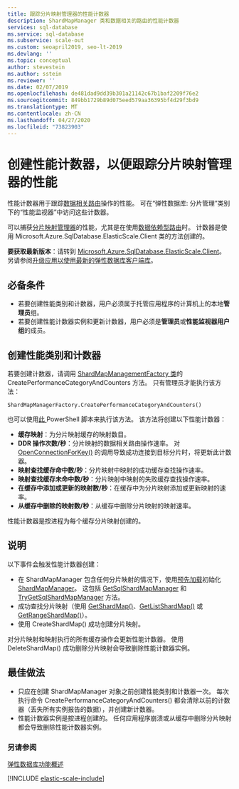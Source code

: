 ```yaml
---
title: 跟踪分片映射管理器的性能计数器
description: ShardMapManager 类和数据相关的路由的性能计数器
services: sql-database
ms.service: sql-database
ms.subservice: scale-out
ms.custom: seoapril2019, seo-lt-2019
ms.devlang: ''
ms.topic: conceptual
author: stevestein
ms.author: sstein
ms.reviewer: ''
ms.date: 02/07/2019
ms.openlocfilehash: de481dad9dd39b301a21142c67b1baf2209f76e2
ms.sourcegitcommit: 849bb1729b89d075eed579aa36395bf4d29f3bd9
ms.translationtype: MT
ms.contentlocale: zh-CN
ms.lasthandoff: 04/27/2020
ms.locfileid: "73823903"
---
```

# <a name="create-performance-counters-to-track-performance-of-shard-map-manager"></a>创建性能计数器，以便跟踪分片映射管理器的性能

性能计数器用于跟踪[数据相关路由](sql-database-elastic-scale-data-dependent-routing.md)操作的性能。 可在“弹性数据库: 分片管理”类别下的“性能监视器”中访问这些计数器。

可以捕获[分片映射管理器](sql-database-elastic-scale-shard-map-management.md)的性能，尤其是在使用[数据依赖型路由](sql-database-elastic-scale-data-dependent-routing.md)时。 计数器是使用 Microsoft.Azure.SqlDatabase.ElasticScale.Client 类的方法创建的。  


**要获取最新版本**：请转到 [Microsoft.Azure.SqlDatabase.ElasticScale.Client](https://www.nuget.org/packages/Microsoft.Azure.SqlDatabase.ElasticScale.Client/)。 另请参阅[升级应用以使用最新的弹性数据库客户端库](sql-database-elastic-scale-upgrade-client-library.md)。

## <a name="prerequisites"></a>必备条件

* 若要创建性能类别和计数器，用户必须属于托管应用程序的计算机上的本地**管理员**组。  
* 若要创建性能计数器实例和更新计数器，用户必须是**管理员**或**性能监视器用户组**的成员。

## <a name="create-performance-category-and-counters"></a>创建性能类别和计数器

若要创建计数器，请调用 [ShardMapManagementFactory 类](https://docs.microsoft.com/dotnet/api/microsoft.azure.sqldatabase.elasticscale.shardmanagement.shardmapmanagerfactory)的 CreatePerformanceCategoryAndCounters 方法。 只有管理员才能执行该方法：

    ShardMapManagerFactory.CreatePerformanceCategoryAndCounters()  

也可以使用[此 ](https://gallery.technet.microsoft.com/scriptcenter/Elastic-DB-Tools-for-Azure-17e3d283)PowerShell 脚本来执行该方法。
该方法将创建以下性能计数器：  

* **缓存映射**：为分片映射缓存的映射数目。
* **DDR 操作次数/秒**：分片映射的数据相关路由操作速率。 对 [OpenConnectionForKey()](https://docs.microsoft.com/dotnet/api/microsoft.azure.sqldatabase.elasticscale.shardmanagement.shardmap.openconnectionforkey) 的调用导致成功连接到目标分片时，将更新此计数器。
* **映射查找缓存命中数/秒**：分片映射中映射的成功缓存查找操作速率。
* **映射查找缓存未命中数/秒**：分片映射中映射的失败缓存查找操作速率。
* **在缓存中添加或更新的映射数/秒**：在缓存中为分片映射添加或更新映射的速率。
* **从缓存中删除的映射数/秒**：从缓存中删除分片映射的映射速率。

性能计数器是按进程为每个缓存分片映射创建的。  

## <a name="notes"></a>说明

以下事件会触发性能计数器创建：  

* 在 ShardMapManager 包含任何分片映射的情况下，使用[预先加载](https://docs.microsoft.com/dotnet/api/microsoft.azure.sqldatabase.elasticscale.shardmanagement.shardmapmanager)初始化 [ShardMapManager](https://docs.microsoft.com/dotnet/api/microsoft.azure.sqldatabase.elasticscale.shardmanagement.shardmapmanagerloadpolicy)。 这包括 [GetSqlShardMapManager](https://docs.microsoft.com/dotnet/api/microsoft.azure.sqldatabase.elasticscale.shardmanagement.shardmapmanagerfactory.getsqlshardmapmanager) 和 [TryGetSqlShardMapManager](https://docs.microsoft.com/dotnet/api/microsoft.azure.sqldatabase.elasticscale.shardmanagement.shardmapmanagerfactory.trygetsqlshardmapmanager) 方法。
* 成功查找分片映射（使用 [GetShardMap()](https://msdn.microsoft.com/library/azure/dn824215.aspx)、[GetListShardMap()](https://msdn.microsoft.com/library/azure/dn824212.aspx) 或 [GetRangeShardMap()](https://msdn.microsoft.com/library/azure/dn824173.aspx)）。
* 使用 CreateShardMap() 成功创建分片映射。

对分片映射和映射执行的所有缓存操作会更新性能计数器。 使用 DeleteShardMap() 成功删除分片映射会导致删除性能计数器实例。  

## <a name="best-practices"></a>最佳做法

* 只应在创建 ShardMapManager 对象之前创建性能类别和计数器一次。 每次执行命令 CreatePerformanceCategoryAndCounters() 都会清除以前的计数器（丢失所有实例报告的数据），并创建新计数器。  
* 性能计数器实例是按进程创建的。 任何应用程序崩溃或从缓存中删除分片映射都会导致删除性能计数器实例。  

### <a name="see-also"></a>另请参阅

[弹性数据库功能概述](sql-database-elastic-scale-introduction.md)  

[!INCLUDE [elastic-scale-include](../../includes/elastic-scale-include.md)]

<!--Anchors-->
<!--Image references-->
